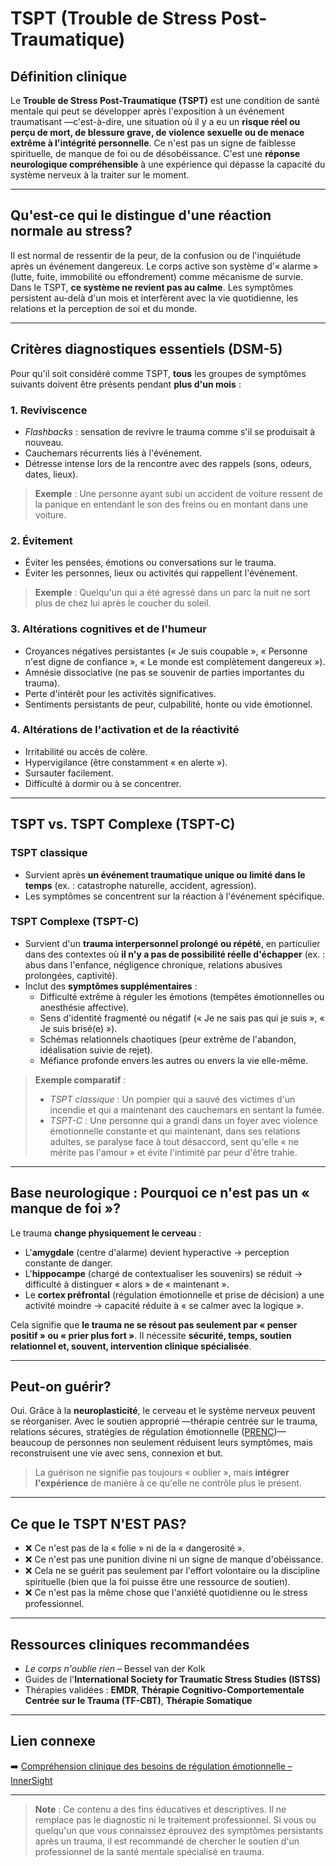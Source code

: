 ﻿# TSPT (Trouble de Stress Post-Traumatique)

## Définition clinique
Le **Trouble de Stress Post-Traumatique (TSPT)** est une condition de santé mentale qui peut se développer après l'exposition à un événement traumatisant —c'est-à-dire, une situation où il y a eu un **risque réel ou perçu de mort, de blessure grave, de violence sexuelle ou de menace extrême à l'intégrité personnelle**. Ce n'est pas un signe de faiblesse spirituelle, de manque de foi ou de désobéissance. C'est une **réponse neurologique compréhensible** à une expérience qui dépasse la capacité du système nerveux à la traiter sur le moment.

---

## Qu'est-ce qui le distingue d'une réaction normale au stress?
Il est normal de ressentir de la peur, de la confusion ou de l'inquiétude après un événement dangereux. Le corps active son système d'« alarme » (lutte, fuite, immobilité ou effondrement) comme mécanisme de survie.  
Dans le TSPT, **ce système ne revient pas au calme**. Les symptômes persistent au-delà d'un mois et interfèrent avec la vie quotidienne, les relations et la perception de soi et du monde.

---

## Critères diagnostiques essentiels (DSM-5)
Pour qu'il soit considéré comme TSPT, **tous** les groupes de symptômes suivants doivent être présents pendant **plus d'un mois** :

### 1. **Reviviscence**
- *Flashbacks* : sensation de revivre le trauma comme s'il se produisait à nouveau.
- Cauchemars récurrents liés à l'événement.
- Détresse intense lors de la rencontre avec des rappels (sons, odeurs, dates, lieux).

> **Exemple** : Une personne ayant subi un accident de voiture ressent de la panique en entendant le son des freins ou en montant dans une voiture.

### 2. **Évitement**
- Éviter les pensées, émotions ou conversations sur le trauma.
- Éviter les personnes, lieux ou activités qui rappellent l'événement.

> **Exemple** : Quelqu'un qui a été agressé dans un parc la nuit ne sort plus de chez lui après le coucher du soleil.

### 3. **Altérations cognitives et de l'humeur**
- Croyances négatives persistantes (« Je suis coupable », « Personne n'est digne de confiance », « Le monde est complètement dangereux »).
- Amnésie dissociative (ne pas se souvenir de parties importantes du trauma).
- Perte d'intérêt pour les activités significatives.
- Sentiments persistants de peur, culpabilité, honte ou vide émotionnel.

### 4. **Altérations de l'activation et de la réactivité**
- Irritabilité ou accès de colère.
- Hypervigilance (être constamment « en alerte »).
- Sursauter facilement.
- Difficulté à dormir ou à se concentrer.

---

## TSPT vs. TSPT Complexe (TSPT-C)

### TSPT classique
- Survient après **un événement traumatique unique ou limité dans le temps** (ex. : catastrophe naturelle, accident, agression).
- Les symptômes se concentrent sur la réaction à l'événement spécifique.

### TSPT Complexe (TSPT-C)
- Survient d'un **trauma interpersonnel prolongé ou répété**, en particulier dans des contextes où **il n'y a pas de possibilité réelle d'échapper** (ex. : abus dans l'enfance, négligence chronique, relations abusives prolongées, captivité).
- Inclut des **symptômes supplémentaires** :
  - Difficulté extrême à réguler les émotions (tempêtes émotionnelles ou anesthésie affective).
  - Sens d'identité fragmenté ou négatif (« Je ne sais pas qui je suis », « Je suis brisé(e) »).
  - Schémas relationnels chaotiques (peur extrême de l'abandon, idéalisation suivie de rejet).
  - Méfiance profonde envers les autres ou envers la vie elle-même.

> **Exemple comparatif** :  
> - *TSPT classique* : Un pompier qui a sauvé des victimes d'un incendie et qui a maintenant des cauchemars en sentant la fumée.  
> - *TSPT-C* : Une personne qui a grandi dans un foyer avec violence émotionnelle constante et qui maintenant, dans ses relations adultes, se paralyse face à tout désaccord, sent qu'elle « ne mérite pas l'amour » et évite l'intimité par peur d'être trahie.

---

## Base neurologique : Pourquoi ce n'est pas un « manque de foi »?
Le trauma **change physiquement le cerveau** :
- L'**amygdale** (centre d'alarme) devient hyperactive → perception constante de danger.
- L'**hippocampe** (chargé de contextualiser les souvenirs) se réduit → difficulté à distinguer « alors » de « maintenant ».
- Le **cortex préfrontal** (régulation émotionnelle et prise de décision) a une activité moindre → capacité réduite à « se calmer avec la logique ».

Cela signifie que **le trauma ne se résout pas seulement par « penser positif » ou « prier plus fort »**. Il nécessite **sécurité, temps, soutien relationnel et, souvent, intervention clinique spécialisée**.

---

## Peut-on guérir?
Oui. Grâce à la **neuroplasticité**, le cerveau et le système nerveux peuvent se réorganiser. Avec le soutien approprié —thérapie centrée sur le trauma, relations sécures, stratégies de régulation émotionnelle ([PRENC](prenc))— beaucoup de personnes non seulement réduisent leurs symptômes, mais reconstruisent une vie avec sens, connexion et but.

> La guérison ne signifie pas toujours « oublier », mais **intégrer l'expérience** de manière à ce qu'elle ne contrôle plus le présent.

---

## Ce que le TSPT N'EST PAS?
- ❌ Ce n'est pas de la « folie » ni de la « dangerosité ».
- ❌ Ce n'est pas une punition divine ni un signe de manque d'obéissance.
- ❌ Cela ne se guérit pas seulement par l'effort volontaire ou la discipline spirituelle (bien que la foi puisse être une ressource de soutien).
- ❌ Ce n'est pas la même chose que l'anxiété quotidienne ou le stress professionnel.

---

## Ressources cliniques recommandées
- *Le corps n'oublie rien* – Bessel van der Kolk  
- Guides de l'**International Society for Traumatic Stress Studies (ISTSS)**  
- Thérapies validées : **EMDR**, **Thérapie Cognitivo-Comportementale Centrée sur le Trauma (TF-CBT)**, **Thérapie Somatique**

---

## Lien connexe
➡️ [Compréhension clinique des besoins de régulation émotionnelle – InnerSight](https://inner-clarity.github.io/InnerSight/)

---

> **Note** : Ce contenu a des fins éducatives et descriptives. Il ne remplace pas le diagnostic ni le traitement professionnel. Si vous ou quelqu'un que vous connaissez éprouvez des symptômes persistants après un trauma, il est recommandé de chercher le soutien d'un professionnel de la santé mentale spécialisé en trauma.
